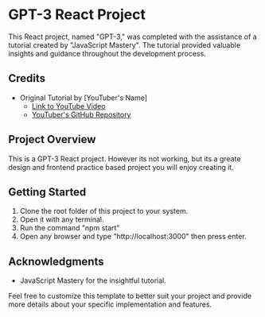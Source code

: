 # GPT-3 React Project

This React project, named "GPT-3," was completed with the assistance of a tutorial created by "JavaScript Mastery". The tutorial provided valuable insights and guidance throughout the development process.

## Credits

- Original Tutorial by [YouTuber's Name]
  - [Link to YouTube Video](https://www.youtube.com/watch?v=F627pKNUCVQ&t=10128s)
  - [YouTuber's GitHub Repository](https://github.com/adrianhajdin/project_modern_ui_ux_gpt3)

## Project Overview

This is a GPT-3 React project. However its not working, but its a greate design and frontend practice based project you will enjoy creating it. 

## Getting Started

1) Clone the root folder of this project to your system.
2) Open it with any terminal.
3) Run the command "npm start"
4) Open any browser and type "http://localhost:3000" then press enter.

## Acknowledgments

- JavaScript Mastery for the insightful tutorial.

Feel free to customize this template to better suit your project and provide more details about your specific implementation and features.
